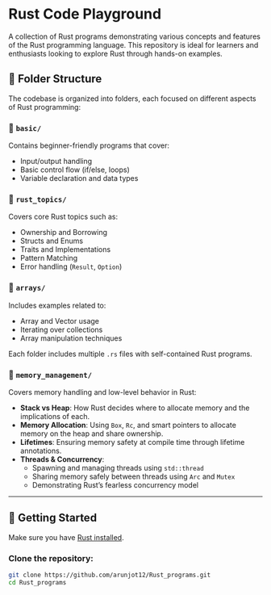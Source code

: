 # Rust Code Playground

A collection of Rust programs demonstrating various concepts and features of the Rust programming language. This repository is ideal for learners and enthusiasts looking to explore Rust through hands-on examples.

## 📁 Folder Structure

The codebase is organized into folders, each focused on different aspects of Rust programming:

### 🔹 `basic/`
Contains beginner-friendly programs that cover:
- Input/output handling
- Basic control flow (if/else, loops)
- Variable declaration and data types

### 🔹 `rust_topics/`
Covers core Rust topics such as:
- Ownership and Borrowing
- Structs and Enums
- Traits and Implementations
- Pattern Matching
- Error handling (`Result`, `Option`)

### 🔹 `arrays/`
Includes examples related to:
- Array and Vector usage
- Iterating over collections
- Array manipulation techniques

Each folder includes multiple `.rs` files with self-contained Rust programs.

### 🔹 `memory_management/`
Covers memory handling and low-level behavior in Rust:
- **Stack vs Heap**: How Rust decides where to allocate memory and the implications of each.
- **Memory Allocation**: Using `Box`, `Rc`, and smart pointers to allocate memory on the heap and share ownership.
- **Lifetimes**: Ensuring memory safety at compile time through lifetime annotations.
- **Threads & Concurrency**:
  - Spawning and managing threads using `std::thread`
  - Sharing memory safely between threads using `Arc` and `Mutex`
  - Demonstrating Rust’s fearless concurrency model

---


## 🚀 Getting Started

Make sure you have [Rust installed](https://rustup.rs/).

### Clone the repository:
```bash
git clone https://github.com/arunjot12/Rust_programs.git
cd Rust_programs
